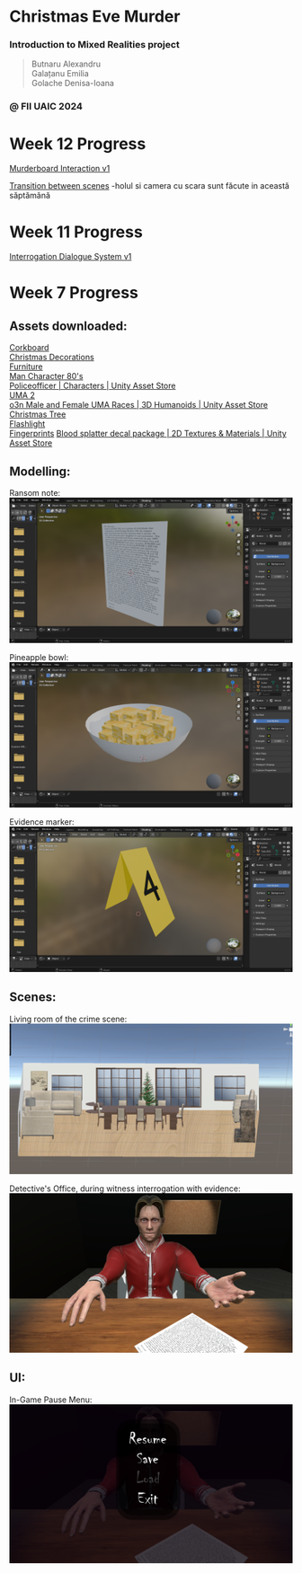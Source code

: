 # Christmas Eve Murder

### Introduction to Mixed Realities project

> Butnaru Alexandru\
> Galațanu Emilia\
> Golache Denisa-Ioana

### @ FII UAIC 2024

# Week 12 Progress
[Murderboard Interaction v1](https://youtu.be/0P66ETJ7LRU)

[Transition between scenes](https://youtu.be/g0DdSFh27i8) -holul si camera cu scara sunt făcute in această săptămână

# Week 11 Progress
[Interrogation Dialogue System v1](https://youtu.be/ual7n2ilVeM)

# Week 7 Progress
## Assets downloaded:
[Corkboard](https://assetstore.unity.com/packages/3d/props/furniture/corkboard-desk-294674)\
[Christmas Decorations](https://assetstore.unity.com/packages/3d/props/interior/christmas-decoration-props-159202#description)\
[Furniture](https://assetstore.unity.com/packages/3d/props/furniture/big-furniture-pack-7717)\
[Man Character 80's](https://assetstore.unity.com/packages/3d/characters/humanoids/humans/man-character-80-s-273883)\
[Policeofficer | Characters | Unity Asset Store](https://assetstore.unity.com/packages/3d/characters/humanoids/humans/policeofficer-177761)\
[UMA 2](https://assetstore.unity.com/packages/3d/characters/uma-2-35611)\
[o3n Male and Female UMA Races | 3D Humanoids | Unity Asset Store](https://assetstore.unity.com/packages/3d/characters/humanoids/o3n-male-and-female-uma-races-102187)\
[Christmas Tree](https://www.cgtrader.com/items/721106/download-page)\
[Flashlight](https://assetstore.unity.com/packages/3d/props/electronics/flashlight-18972)\
[Fingerprints](https://www.fab.com/listings/901a4547-11f3-41a1-857c-0bed72691b93)
[Blood splatter decal package | 2D Textures & Materials | Unity Asset Store](https://assetstore.unity.com/packages/2d/textures-materials/blood-splatter-decal-package-7518#content)

## Modelling:
Ransom note:
![Ransom Note](Modelling//RansomNote.png)

Pineapple bowl:
![Pineapple Bowl](Modelling//PineappleBowl.png)

Evidence marker:
![Evidence Marker](Modelling//StobokEvidenceMarker.png)

## Scenes:
Living room of the crime scene:
![Living room](SceneImages//LivingRoom.png)

Detective's Office, during witness interrogation with evidence:
![Interrogating witness in office](SceneImages/Interrogation.png)

## UI:
In-Game Pause Menu:
![Interrogation Menu Opened](SceneImages/InterrogationMenuOpened.png)
